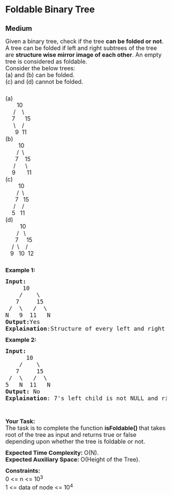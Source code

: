 # Foldable Binary Tree
## Medium
<div class="problems_problem_content__Xm_eO"><p><span style="font-size:18px">Given a binary tree, check if the tree <strong>can be folded or not</strong>. A tree can be folded if left and right subtrees of the tree are <strong>structure wise mirror image of each other</strong>. An empty tree is considered as foldable.<br>
Consider the below trees:<br>
(a) and (b) can be folded.<br>
(c) and (d) cannot be folded.</span></p>

<div><br>
<span style="font-size:18px">(a)<br>
&nbsp;&nbsp;&nbsp;&nbsp;&nbsp;&nbsp; 10<br>
&nbsp;&nbsp;&nbsp;&nbsp; /&nbsp;&nbsp;&nbsp; \<br>
&nbsp;&nbsp;&nbsp; 7&nbsp;&nbsp;&nbsp;&nbsp;&nbsp; 15<br>
&nbsp;&nbsp;&nbsp;&nbsp; \&nbsp;&nbsp;&nbsp; /<br>
&nbsp;&nbsp;&nbsp;&nbsp;&nbsp; 9&nbsp; 11</span></div>

<div><span style="font-size:18px">(b)<br>
&nbsp;&nbsp;&nbsp;&nbsp;&nbsp;&nbsp;&nbsp; 10<br>
&nbsp;&nbsp;&nbsp;&nbsp;&nbsp;&nbsp; /&nbsp; \<br>
&nbsp;&nbsp;&nbsp;&nbsp;&nbsp; 7&nbsp;&nbsp;&nbsp; 15<br>
&nbsp;&nbsp;&nbsp;&nbsp; /&nbsp;&nbsp;&nbsp;&nbsp;&nbsp; \<br>
&nbsp;&nbsp;&nbsp; 9&nbsp;&nbsp;&nbsp;&nbsp;&nbsp;&nbsp; 11</span></div>

<div><span style="font-size:18px">(c)<br>
&nbsp;&nbsp;&nbsp;&nbsp;&nbsp;&nbsp;&nbsp; 10<br>
&nbsp;&nbsp;&nbsp;&nbsp;&nbsp;&nbsp; /&nbsp; \<br>
&nbsp;&nbsp;&nbsp;&nbsp;&nbsp; 7&nbsp;&nbsp; 15<br>
&nbsp;&nbsp;&nbsp;&nbsp; /&nbsp;&nbsp;&nbsp; /<br>
&nbsp;&nbsp;&nbsp; 5&nbsp;&nbsp; 11</span></div>

<div><span style="font-size:18px">(d)</span></div>

<div><span style="font-size:18px">&nbsp;&nbsp;&nbsp;&nbsp;&nbsp;&nbsp;&nbsp;&nbsp; 10<br>
&nbsp;&nbsp;&nbsp;&nbsp;&nbsp;&nbsp; /&nbsp;&nbsp; \<br>
&nbsp;&nbsp;&nbsp;&nbsp;&nbsp; 7&nbsp;&nbsp;&nbsp;&nbsp; 15<br>
&nbsp;&nbsp;&nbsp; /&nbsp; \&nbsp;&nbsp;&nbsp; /<br>
&nbsp;&nbsp; 9&nbsp;&nbsp; 10&nbsp; 12</span></div>

<div>&nbsp;</div>

<p><span style="font-size:18px"><strong>Example 1:</strong></span></p>

<pre><span style="font-size:18px"><strong>Input:
</strong>&nbsp; &nbsp;&nbsp; 10
 &nbsp; &nbsp;/&nbsp;&nbsp; &nbsp;\
 &nbsp; 7&nbsp; &nbsp;&nbsp; 15
 /&nbsp; \&nbsp;  /&nbsp; \
N&nbsp; &nbsp;9&nbsp; 11&nbsp; &nbsp;N
<strong>Output:</strong>Yes
<strong>Explaination</strong>:Structure of every left and right subtree are same. </span>
</pre>

<p><span style="font-size:18px"><strong>Example 2:</strong></span></p>

<pre><span style="font-size:18px"><strong>Input:
</strong>&nbsp; &nbsp;   10
  &nbsp; /&nbsp; &nbsp; \
   7&nbsp; &nbsp; &nbsp;15
 /&nbsp; \&nbsp; &nbsp;/&nbsp; \
5&nbsp;&nbsp; N&nbsp; 11   N
<strong>Output: </strong>No
<strong>Explaination</strong>: 7's left child is not NULL and right child is NULL. That's why the tree is not foldable. <strong>

</strong></span>
</pre>

<p><span style="font-size:18px"><strong>Your Task:</strong><br>
The task is to complete the function <strong>isFoldable() </strong>that takes root of the tree as input and returns true or false depending upon whether the tree is foldable or not.</span></p>

<p dir="ltr"><span style="font-size:18px"><strong>Expected Time Complexity: </strong>O(N).<br>
<strong>Expected Auxiliary Space: </strong>O(Height of the Tree).</span></p>

<p><span style="font-size:18px"><strong>Constraints:</strong><br>
0 &lt;= n &lt;= 10<sup>3</sup><br>
1 &lt;= data of node &lt;= 10<sup>4</sup></span></p>
</div>